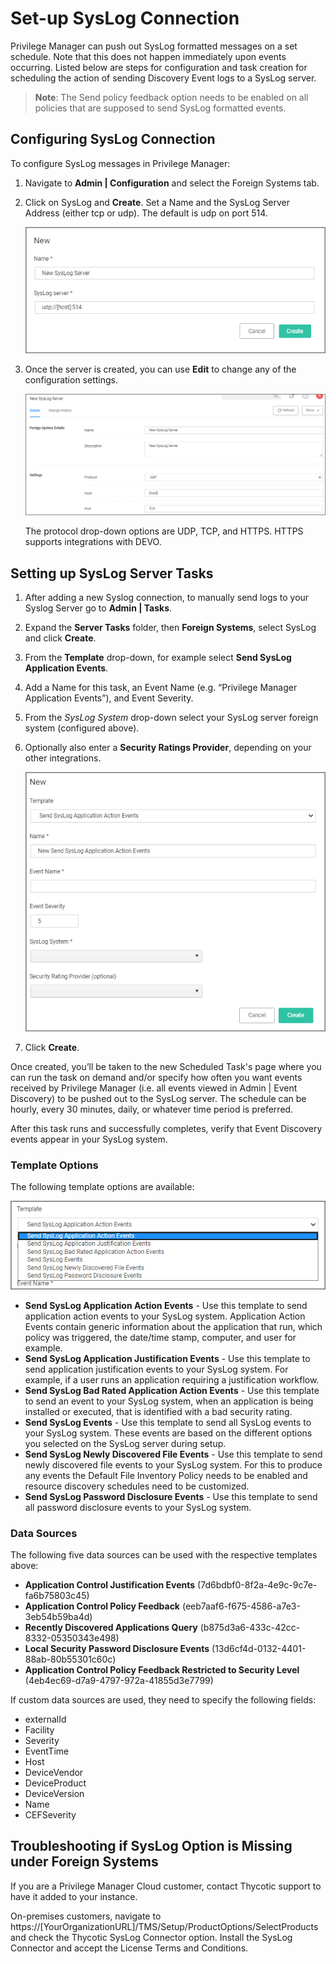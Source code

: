 [title]: # (SysLog)
[tags]: # (integration)
[priority]: # (4)
# Set-up SysLog Connection

Privilege Manager can push out SysLog formatted messages on a set schedule. Note that this does not happen immediately upon events occurring. Listed below are steps for configuration and task creation for scheduling the action of sending Discovery Event logs to a SysLog server.

>**Note**: The Send policy feedback option needs to be enabled on all policies that are supposed to send SysLog formatted events.

## Configuring SysLog Connection

To configure SysLog messages in Privilege Manager:

1. Navigate to __Admin | Configuration__ and select the Foreign Systems tab.
1. Click on SysLog and __Create__. Set a Name and the SysLog Server Address (either tcp or udp). The default is udp on port 514.

   ![create](images/syslog/fs_new_syslog.png "New SysLog Server modal")

1. Once the server is created, you can use __Edit__ to change any of the configuration settings.

   ![edit](images/syslog/edit_syslog_server.png "Edit SysLog Server")

   The protocol drop-down options are UDP, TCP, and HTTPS. HTTPS supports integrations with DEVO.

## Setting up SysLog Server Tasks

1. After adding a new Syslog connection, to manually send logs to your Syslog Server go to __Admin | Tasks__.
1. Expand the __Server Tasks__ folder, then __Foreign Systems__, select SysLog and click __Create__.
1. From the __Template__ drop-down, for example select __Send SysLog Application Events__.
1. Add a Name for this task, an Event Name (e.g. “Privilege Manager Application Events”), and Event Severity.
1. From the _SysLog System_ drop-down select your SysLog server foreign system (configured above).
1. Optionally also enter a __Security Ratings Provider__, depending on your other integrations.

   ![create](images/syslog/create_syslog_task.png "Create Task")
1. Click __Create__.

Once created, you’ll be taken to the new Scheduled Task's page where you can run the task on demand and/or specify how often you want events received by Privilege Manager (i.e. all events viewed in Admin | Event Discovery) to be pushed out to the SysLog server. The schedule can be hourly, every 30 minutes, daily, or whatever time period is preferred.

After this task runs and successfully completes, verify that Event Discovery events appear in your SysLog system.

### Template Options

The following template options are available:

![Send SysLog templates](images/syslog/templates.png "Sent SysLog Events template options")

* __Send SysLog Application Action Events__ - Use this template to send application action events to your SysLog system. Application Action Events contain generic information about the application that run, which policy was triggered, the date/time stamp, computer, and user for example.
* __Send SysLog Application Justification Events__ - Use this template to send application justification events to your SysLog system. For example, if a user runs an application requiring a justification workflow.
* __Send SysLog Bad Rated Application Action Events__ - Use this template to send an event to your SysLog system, when an application is being installed or executed, that is identified with a bad security rating.
* __Send SysLog Events__ - Use this template to send all SysLog events to your SysLog system. These events are based on the different options you selected on the SysLog server during setup.
* __Send SysLog Newly Discovered File Events__ - Use this template to send newly discovered file events to your SysLog system. For this to produce any events the Default File Inventory Policy needs to be enabled and resource discovery schedules need to be customized.
* __Send SysLog Password Disclosure Events__ - Use this template to send all password disclosure events to your SysLog system.

### Data Sources

The following five data sources can be used with the respective templates above:

* __Application Control Justification Events__ (7d6bdbf0-8f2a-4e9c-9c7e-fa6b75803c45)
* __Application Control Policy Feedback__ (eeb7aaf6-f675-4586-a7e3-3eb54b59ba4d)
* __Recently Discovered Applications Query__ (b875d3a6-433c-42cc-8332-05350343e498)
* __Local Security Password Disclosure Events__ (13d6cf4d-0132-4401-88ab-80b55301c60c)
* __Application Control Policy Feedback Restricted to Security Level__ (4eb4ec69-d7a9-4797-972a-41855d3e7799)

If custom data sources are used, they need to specify the following fields:

* externalId
* Facility
* Severity
* EventTime
* Host
* DeviceVendor
* DeviceProduct
* DeviceVersion
* Name
* CEFSeverity

## Troubleshooting if SysLog Option is Missing under Foreign Systems

If you are a Privilege Manager Cloud customer, contact Thycotic support to have it added to your instance.

On-premises customers, navigate to https://[YourOrganizationURL]/TMS/Setup/ProductOptions/SelectProducts and check the Thycotic SysLog Connector option. Install the SysLog Connector and accept the License Terms and Conditions.
